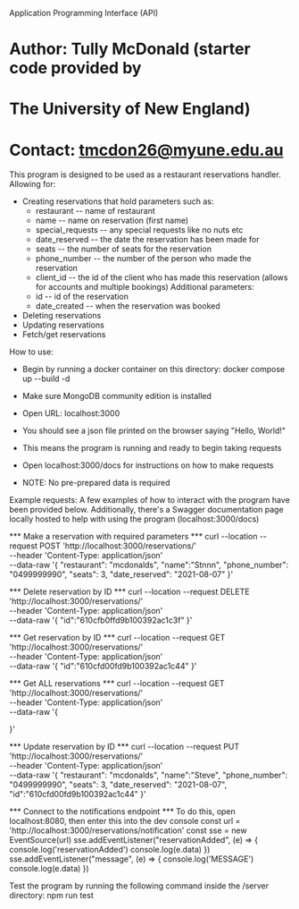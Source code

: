 Application Programming Interface (API)
# Author: Tully McDonald (starter code provided by 
# The University of New England)
# Contact: tmcdon26@myune.edu.au


This program is designed to be used as a restaurant reservations handler.
Allowing for:
* Creating reservations that hold parameters such as:
    - restaurant -- name of restaurant
    - name -- name on reservation (first name)
    - special_requests -- any special requests like no nuts etc
    - date_reserved -- the date the reservation has been made for
    - seats -- the number of seats for the reservation
    - phone_number -- the number of the person who made the reservation
    - client_id -- the id of the client who has made this reservation 
        (allows for accounts and multiple bookings)
    Additional parameters:
    - id -- id of the reservation
    - date_created -- when the reservation was booked
* Deleting reservations
* Updating reservations
* Fetch/get reservations


How to use:
* Begin by running a docker container on this directory:
    docker compose up --build -d

* Make sure MongoDB community edition is installed
* Open URL: localhost:3000
* You should see a json file printed on the browser saying "Hello, World!"
* This means the program is running and ready to begin taking requests
* Open localhost:3000/docs for instructions on how to make requests
* NOTE: No pre-prepared data is required


Example requests:
A few examples of how to interact with the program have been provided below.
Additionally, there's a Swagger documentation page locally hosted to help
with using the program (localhost:3000/docs)

*** Make a reservation with required parameters ***
curl --location --request POST 'http://localhost:3000/reservations/' \
--header 'Content-Type: application/json' \
--data-raw '{
    "restaurant": "mcdonalds",
    "name":"Stnnn",
    "phone_number": "0499999990",
    "seats": 3,
    "date_reserved": "2021-08-07"
}'

*** Delete reservation by ID ***
curl --location --request DELETE 'http://localhost:3000/reservations/' \
--header 'Content-Type: application/json' \
--data-raw '{
    "id":"610cfb0ffd9b100392ac1c3f"
}'

*** Get reservation by ID ***
curl --location --request GET 'http://localhost:3000/reservations/' \
--header 'Content-Type: application/json' \
--data-raw '{
    "id":"610cfd00fd9b100392ac1c44"
}'

*** Get ALL reservations ***
curl --location --request GET 'http://localhost:3000/reservations/' \
--header 'Content-Type: application/json' \
--data-raw '{
    
}'

*** Update reservation by ID ***
curl --location --request PUT 'http://localhost:3000/reservations/' \
--header 'Content-Type: application/json' \
--data-raw '{
    "restaurant": "mcdonalds",
    "name":"Steve",
    "phone_number": "0499999990",
    "seats": 3,
    "date_reserved": "2021-08-07",
    "id":"610cfd00fd9b100392ac1c44"
}'

*** Connect to the notifications endpoint ***
To do this, open localhost:8080, then enter this into the dev console
    const url = 'http://localhost:3000/reservations/notification'
    const sse = new EventSource(url)
    sse.addEventListener("reservationAdded", (e) => {
    console.log('reservationAdded')
    console.log(e.data)
    })
    sse.addEventListener("message", (e) => {
    console.log('MESSAGE')
    console.log(e.data)
    })

Test the program by running the following command inside the /server directory:
    npm run test